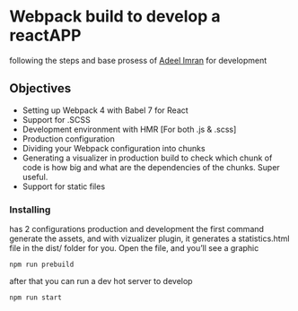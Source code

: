 # Webpack build to develop a reactAPP
following the steps and base prosess of [Adeel Imran](https://medium.freecodecamp.org/how-to-combine-webpack-4-and-babel-7-to-create-a-fantastic-react-app-845797e036ff) for development 
## Objectives
* Setting up Webpack 4 with Babel 7 for React
* Support for .SCSS
* Development environment with HMR [For both .js & .scss]
* Production configuration
* Dividing your Webpack configuration into chunks
* Generating a visualizer in production build to check which chunk of code is how big and what are the dependencies of the chunks. Super useful.
* Support for static files

### Installing
has 2 configurations production and development
the first command generate the assets, and with vizualizer plugin, it generates a statistics.html file in the dist/ folder for you. Open the file, and you’ll see a graphic 
```
npm run prebuild
```
after that you can run a dev hot server to develop
```
npm run start
```